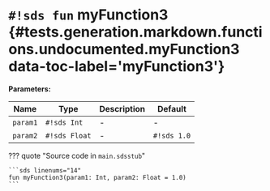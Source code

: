 # `#!sds fun` myFunction3 {#tests.generation.markdown.functions.undocumented.myFunction3 data-toc-label='myFunction3'}

**Parameters:**

| Name | Type | Description | Default |
|------|------|-------------|---------|
| `param1` | `#!sds Int` | - | - |
| `param2` | `#!sds Float` | - | `#!sds 1.0` |

??? quote "Source code in `main.sdsstub`"

    ```sds linenums="14"
    fun myFunction3(param1: Int, param2: Float = 1.0)
    ```
